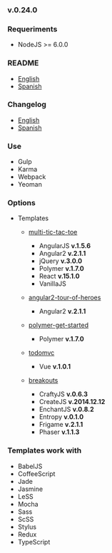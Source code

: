 ### v.0.24.0

### Requeriments
- NodeJS >= 6.0.0

### README
- [English](https://github.com/ifedu/generator-speedseed/blob/master/docs/README/EN_US.md)
- [Spanish](https://github.com/ifedu/generator-speedseed/blob/master/docs/README/ES.md)

### Changelog
- [English](https://github.com/ifedu/generator-speedseed/blob/master/docs/CHANGELOG/EN_US.md)
- [Spanish](https://github.com/ifedu/generator-speedseed/blob/master/docs/CHANGELOG/ES.md)

### Use
- Gulp
- Karma
- Webpack
- Yeoman

### Options
- Templates
    - [multi-tic-tac-toe](https://github.com/ifedu/generator-speedseed-multi-tic-tac-toe)
        - AngularJS **v.1.5.6**
        - Angular2 **v.2.1.1**
        - jQuery **v.3.0.0**
        - Polymer **v.1.7.0**
        - React **v.15.1.0**
        - VanillaJS

    - [angular2-tour-of-heroes](https://github.com/ifedu/generator-speedseed-cleanly-angular2-tour-of-heroes)
        - Angular2 **v.2.1.1**

    - [polymer-get-started](https://github.com/ifedu/generator-speedseed-cleanly-polymer-get-started)
        - Polymer **v.1.7.0**

    - [todomvc](https://github.com/ifedu/generator-speedseed-cleanly-todomvc)
        - Vue **v.1.0.1**

    - [breakouts](https://github.com/ifedu/generator-speedseed-cleanly-breakouts)
        - CraftyJS **v.0.6.3**
        - CreateJS **v.2014.12.12**
        - EnchantJS **v.0.8.2**
        - Entropy **v.0.1.0**
        - Frigame **v.2.1.1**
        - Phaser **v.1.1.3**

### Templates work with
- BabelJS
- CoffeeScript
- Jade
- Jasmine
- LeSS
- Mocha
- Sass
- ScSS
- Stylus
- Redux
- TypeScript